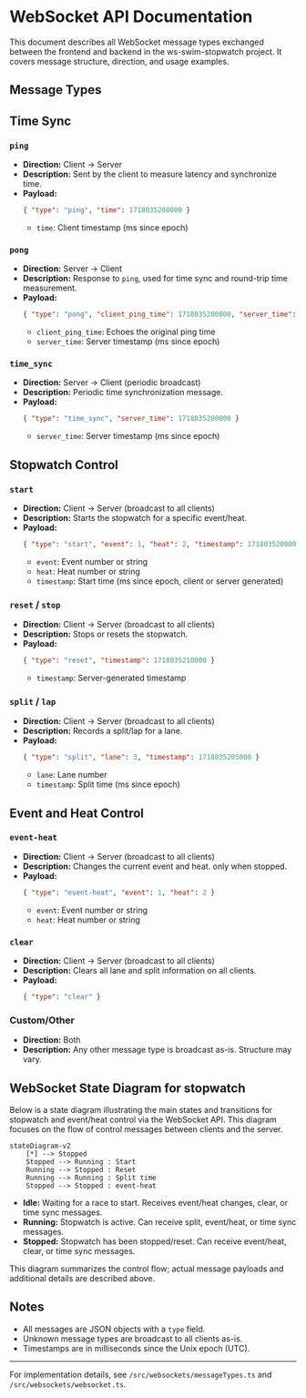 # WebSocket API Documentation

This document describes all WebSocket message types exchanged between the frontend and backend in the ws-swim-stopwatch project. It covers message structure, direction, and usage examples.

## Message Types

## Time Sync

### `ping`
- **Direction:** Client → Server
- **Description:** Sent by the client to measure latency and synchronize time.
- **Payload:**
  ```json
  { "type": "ping", "time": 1718035200000 }
  ```
  - `time`: Client timestamp (ms since epoch)

### `pong`
- **Direction:** Server → Client
- **Description:** Response to `ping`, used for time sync and round-trip time measurement.
- **Payload:**
  ```json
  { "type": "pong", "client_ping_time": 1718035200000, "server_time": 1718035200100 }
  ```
  - `client_ping_time`: Echoes the original ping time
  - `server_time`: Server timestamp (ms since epoch)

###  `time_sync`
- **Direction:** Server → Client (periodic broadcast)
- **Description:** Periodic time synchronization message.
- **Payload:**
  ```json
  { "type": "time_sync", "server_time": 1718035200000 }
  ```
  - `server_time`: Server timestamp (ms since epoch)

## Stopwatch Control

### `start`
- **Direction:** Client → Server (broadcast to all clients)
- **Description:** Starts the stopwatch for a specific event/heat.
- **Payload:**
  ```json
  { "type": "start", "event": 1, "heat": 2, "timestamp": 1718035200000 }
  ```
  - `event`: Event number or string
  - `heat`: Heat number or string
  - `timestamp`: Start time (ms since epoch, client or server generated)

### `reset` / `stop`
- **Direction:** Client → Server (broadcast to all clients)
- **Description:** Stops or resets the stopwatch.
- **Payload:**
  ```json
  { "type": "reset", "timestamp": 1718035210000 }
  ```
  - `timestamp`: Server-generated timestamp

### `split` / `lap`
- **Direction:** Client → Server (broadcast to all clients)
- **Description:** Records a split/lap for a lane.
- **Payload:**
  ```json
  { "type": "split", "lane": 3, "timestamp": 1718035205000 }
  ```
  - `lane`: Lane number
  - `timestamp`: Split time (ms since epoch)

## Event and Heat Control

### `event-heat`
- **Direction:** Client → Server (broadcast to all clients)
- **Description:** Changes the current event and heat. only when stopped.
- **Payload:**
  ```json
  { "type": "event-heat", "event": 1, "heat": 2 }
  ```
  - `event`: Event number or string
  - `heat`: Heat number or string

### `clear`
- **Direction:** Client → Server (broadcast to all clients)
- **Description:** Clears all lane and split information on all clients.
- **Payload:**
  ```json
  { "type": "clear" }
  ```



### Custom/Other
- **Direction:** Both
- **Description:** Any other message type is broadcast as-is. Structure may vary.

## WebSocket State Diagram for stopwatch

Below is a state diagram illustrating the main states and transitions for stopwatch and event/heat control via the WebSocket API. This diagram focuses on the flow of control messages between clients and the server.

```mermaid
stateDiagram-v2
    [*] --> Stopped
    Stopped --> Running : Start
    Running --> Stopped : Reset
    Running --> Running : Split time
    Stopped --> Stopped : event-heat
```

- **Idle:** Waiting for a race to start. Receives event/heat changes, clear, or time sync messages.
- **Running:** Stopwatch is active. Can receive split, event/heat, or time sync messages.
- **Stopped:** Stopwatch has been stopped/reset. Can receive event/heat, clear, or time sync messages.

This diagram summarizes the control flow; actual message payloads and additional details are described above.


## Notes
- All messages are JSON objects with a `type` field.
- Unknown message types are broadcast to all clients as-is.
- Timestamps are in milliseconds since the Unix epoch (UTC).

---
For implementation details, see `/src/websockets/messageTypes.ts` and `/src/websockets/websocket.ts`.
